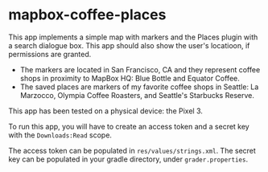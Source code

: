 # mapbox-coffee-places

This app implements a simple map with markers and the Places plugin with a search dialogue box. This app should also show the user's locatioon, if permissions are granted.
- The markers are located in San Francisco, CA and they represent coffee shops in proximity to MapBox HQ: Blue Bottle and Equator Coffee.
- The saved places are markers of my favorite coffee shops in Seattle: La Marzocco, Olympia Coffee Roasters, and Seattle's Starbucks Reserve.


This app has been tested on a physical device: the Pixel 3.

To run this app, you will have to create an access token and a secret key with the `Downloads:Read` scope.

The access token can be populated in `res/values/strings.xml`. The secret key can be populated in your gradle directory, under `grader.properties`.